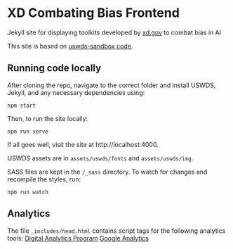 # XD Combating Bias Frontend
Jekyll site for displaying toolkits developed by [xd.gov](https://www.xd.gov/) to combat bias in AI

This site is based on [uswds-sandbox code](https://github.com/uswds/uswds-sandbox).

## Running code locally
After cloning the repo, navigate to the correct folder and install USWDS, Jekyll, and any necessary dependencies using:
```
npm start
```
Then, to run the site locally:
```
npm run serve
```
If all goes well, visit the site at http://localhost:4000.

USWDS assets are in `assets/uswds/fonts` and `assets/uswds/img`.

SASS files are kept in the `/_sass` directory. To watch for changes and recompile the styles, run:
```
npm run watch
```

## Analytics

The file `_includes/head.html` contains script tags for the following analytics tools:
[Digital Analytics Program](https://digital.gov/guides/dap/)
[Google Analytics](https://marketingplatform.google.com/about/analytics/)